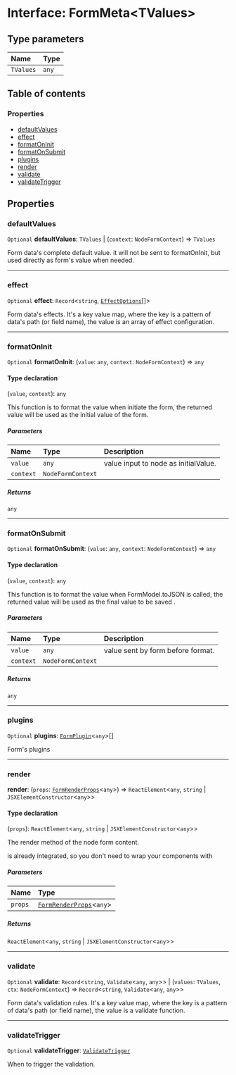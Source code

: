 # Interface: FormMeta\<TValues>

## Type parameters

| Name | Type |
| :------ | :------ |
| `TValues` | `any` |

## Table of contents

### Properties

* [defaultValues](/auto-docs/free-layout-editor/interfaces/FormMeta.md#defaultvalues)
* [effect](/auto-docs/free-layout-editor/interfaces/FormMeta.md#effect)
* [formatOnInit](/auto-docs/free-layout-editor/interfaces/FormMeta.md#formatoninit)
* [formatOnSubmit](/auto-docs/free-layout-editor/interfaces/FormMeta.md#formatonsubmit)
* [plugins](/auto-docs/free-layout-editor/interfaces/FormMeta.md#plugins)
* [render](/auto-docs/free-layout-editor/interfaces/FormMeta.md#render)
* [validate](/auto-docs/free-layout-editor/interfaces/FormMeta.md#validate)
* [validateTrigger](/auto-docs/free-layout-editor/interfaces/FormMeta.md#validatetrigger)

## Properties

### defaultValues

`Optional` **defaultValues**: `TValues` | (`context`: `NodeFormContext`) => `TValues`

Form data's complete default value. it will not be sent to formatOnInit, but used directly as form's value when needed.

***

### effect

`Optional` **effect**: `Record`<`string`, [`EffectOptions`](/auto-docs/free-layout-editor/types/EffectOptions.md)\[]>

Form data's effects. It's a key value map, where the key is a pattern of data's path (or field name), the value is an array of effect configuration.

***

### formatOnInit

`Optional` **formatOnInit**: (`value`: `any`, `context`: `NodeFormContext`) => `any`

#### Type declaration

(`value`, `context`): `any`

This function is to format the value when initiate the form, the returned value will be used as the initial value of the form.

##### Parameters

| Name | Type | Description |
| :------ | :------ | :------ |
| `value` | `any` | value input to node as initialValue. |
| `context` | `NodeFormContext` |  |

##### Returns

`any`

***

### formatOnSubmit

`Optional` **formatOnSubmit**: (`value`: `any`, `context`: `NodeFormContext`) => `any`

#### Type declaration

(`value`, `context`): `any`

This function is to format the value when FormModel.toJSON is called, the returned value will be used as the final value to be saved .

##### Parameters

| Name | Type | Description |
| :------ | :------ | :------ |
| `value` | `any` | value sent by form before format. |
| `context` | `NodeFormContext` |  |

##### Returns

`any`

***

### plugins

`Optional` **plugins**: [`FormPlugin`](/auto-docs/free-layout-editor/classes/FormPlugin.md)<`any`>\[]

Form's plugins

***

### render

**render**: (`props`: [`FormRenderProps`](/auto-docs/free-layout-editor/interfaces/FormRenderProps.md)<`any`>) => `ReactElement`<`any`, `string` | `JSXElementConstructor`<`any`>>

#### Type declaration

(`props`): `ReactElement`<`any`, `string` | `JSXElementConstructor`<`any`>>

The render method of the node form content. <Form /> is already integrated, so you don't need to wrap your components with <Form />

##### Parameters

| Name | Type |
| :------ | :------ |
| `props` | [`FormRenderProps`](/auto-docs/free-layout-editor/interfaces/FormRenderProps.md)<`any`> |

##### Returns

`ReactElement`<`any`, `string` | `JSXElementConstructor`<`any`>>

***

### validate

`Optional` **validate**: `Record`<`string`, `Validate`<`any`, `any`>> | (`values`: `TValues`, `ctx`: `NodeFormContext`) => `Record`<`string`, `Validate`<`any`, `any`>>

Form data's validation rules. It's a key value map, where the key is a pattern of data's path (or field name), the value is a validate function.

***

### validateTrigger

`Optional` **validateTrigger**: [`ValidateTrigger`](/auto-docs/free-layout-editor/enums/ValidateTrigger.md)

When to trigger the validation.
